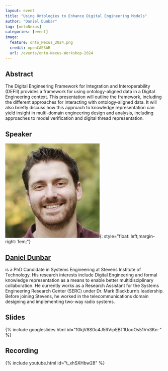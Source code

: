 ```yaml
---
layout: event
title: "Using Ontologies to Enhance Digital Engineering Models"
author: "Daniel Dunbar"
tag: [ontoNexus]
categories: [event]
image:
  feature: onto_Nexus_2024.png
  credit: openCAESAR
  url: /events/onto-Nexus-Workshop-2024
---
```


## Abstract

The Digital Engineering Framework for Integration and Interoperability (DEFII) provides a framework for using ontology-aligned data in a Digital Engineering context. This presentation will outline the framework, including the different approaches for interacting with ontology-aligned data. It will also briefly discuss how this approach to knowledge representation can yield insight in multi-domain engineering design and analysis, including approaches to model verification and digital thread representation.

## Speaker

![Daniel Dunbar](img/Dunbar.jpg){: style="float: left;margin-right: 1em;"}

<h2><a href="mailto:ddunbar1@stevens.edu">Daniel Dunbar</a></h2> is a PhD Candidate in Systems Engineering at Stevens Institute of Technology. His research interests include Digital Engineering and formal knowledge representation as a means to enable better multidisciplinary collaboration. He currently works as a Research Assistant for the Systems Engineering Research Center (SERC) under Dr. Mark Blackburn’s leadership. Before joining Stevens, he worked in the telecommunications domain designing and implementing two-way radio systems.

## Slides

{% include googleslides.html id="10kjV8S0c4J5RVipEBT1UooOs51Vn3Kn-" %}

## Recording

{% include youtube.html id="t_xhSXHbw28" %}